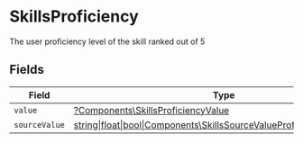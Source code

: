 # SkillsProficiency

The user proficiency level of the skill ranked out of 5


## Fields

| Field                                                                                                                            | Type                                                                                                                             | Required                                                                                                                         | Description                                                                                                                      |
| -------------------------------------------------------------------------------------------------------------------------------- | -------------------------------------------------------------------------------------------------------------------------------- | -------------------------------------------------------------------------------------------------------------------------------- | -------------------------------------------------------------------------------------------------------------------------------- |
| `value`                                                                                                                          | [?Components\SkillsProficiencyValue](../../Models/Components/SkillsProficiencyValue.md)                                          | :heavy_minus_sign:                                                                                                               | N/A                                                                                                                              |
| `sourceValue`                                                                                                                    | [string\|float\|bool\|Components\SkillsSourceValueProficiency4\|array\|null](../../Models/Components/SkillsProficiencySourceValue.md) | :heavy_minus_sign:                                                                                                               | N/A                                                                                                                              |
